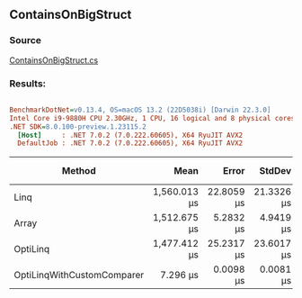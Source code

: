 ﻿## ContainsOnBigStruct

### Source
[ContainsOnBigStruct.cs](../../src/StructLinq.Benchmark/ContainsOnBigStruct.cs)

### Results:
``` ini

BenchmarkDotNet=v0.13.4, OS=macOS 13.2 (22D5038i) [Darwin 22.3.0]
Intel Core i9-9880H CPU 2.30GHz, 1 CPU, 16 logical and 8 physical cores
.NET SDK=8.0.100-preview.1.23115.2
  [Host]     : .NET 7.0.2 (7.0.222.60605), X64 RyuJIT AVX2
  DefaultJob : .NET 7.0.2 (7.0.222.60605), X64 RyuJIT AVX2


```
|                     Method |         Mean |      Error |     StdDev | Ratio | RatioSD |     Gen0 | Allocated | Alloc Ratio |
|--------------------------- |-------------:|-----------:|-----------:|------:|--------:|---------:|----------:|------------:|
|                       Linq | 1,560.013 μs | 22.8059 μs | 21.3326 μs | 1.000 |    0.00 | 152.3438 | 1280650 B |        1.00 |
|                      Array | 1,512.675 μs |  5.2832 μs |  4.9419 μs | 0.970 |    0.01 | 152.3438 | 1280650 B |        1.00 |
|                   OptiLinq | 1,477.412 μs | 25.2317 μs | 23.6017 μs | 0.947 |    0.02 | 152.3438 | 1280650 B |        1.00 |
| OptiLinqWithCustomComparer |     7.296 μs |  0.0098 μs |  0.0081 μs | 0.005 |    0.00 |        - |         - |        0.00 |
